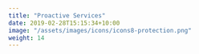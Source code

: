 ```yaml
---
title: "Proactive Services"
date: 2019-02-28T15:15:34+10:00
image: "/assets/images/icons/icons8-protection.png"
weight: 14
---
```


 